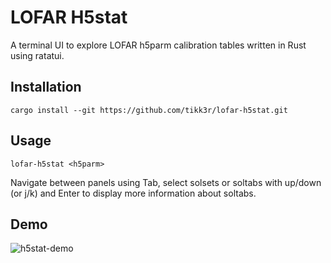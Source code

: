 # LOFAR H5stat
A terminal UI to explore LOFAR h5parm calibration tables written in Rust using ratatui.

## Installation
```
cargo install --git https://github.com/tikk3r/lofar-h5stat.git
```

## Usage
```
lofar-h5stat <h5parm>
```
Navigate between panels using Tab, select solsets or soltabs with up/down (or j/k) and Enter to display more information about soltabs.

## Demo
![h5stat-demo](https://github.com/user-attachments/assets/322576c1-40c3-454b-892a-866db0e268f4)
